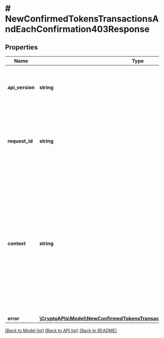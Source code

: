 # # NewConfirmedTokensTransactionsAndEachConfirmation403Response

## Properties

Name | Type | Description | Notes
------------ | ------------- | ------------- | -------------
**api_version** | **string** | Specifies the version of the API that incorporates this endpoint. |
**request_id** | **string** | Defines the ID of the request. The &#x60;requestId&#x60; is generated by Crypto APIs and it&#39;s unique for every request. |
**context** | **string** | In batch situations the user can use the context to correlate responses with requests. This property is present regardless of whether the response was successful or returned as an error. &#x60;context&#x60; is specified by the user. | [optional]
**error** | [**\CryptoAPIs\Model\NewConfirmedTokensTransactionsAndEachConfirmationE403**](NewConfirmedTokensTransactionsAndEachConfirmationE403.md) |  |

[[Back to Model list]](../../README.md#models) [[Back to API list]](../../README.md#endpoints) [[Back to README]](../../README.md)
